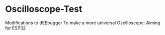 # Oscilloscope-Test
Modifications to dEEbugger To make a more universal Oscilloscope: Aiming for ESP32
